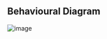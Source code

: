 ## Behavioural Diagram

![image](https://user-images.githubusercontent.com/94519131/144435108-da5664e0-842e-4c64-b460-40b57bca03a6.png)

